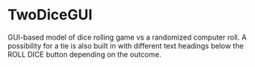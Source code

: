 # TwoDiceGUI
GUI-based model of dice rolling game vs a randomized computer roll. A possibility for a tie is also built in with different text headings below the ROLL DICE button depending on the outcome.
